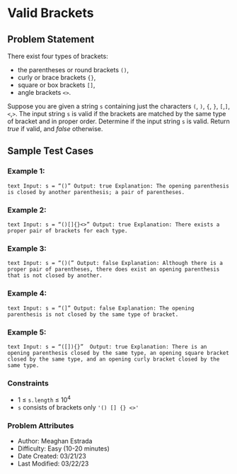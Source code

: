 # Valid Brackets

## Problem Statement

There exist four types of brackets:
- the parentheses or round brackets  `()`, 
- curly or brace brackets `{}`, 
- square or box brackets `[]`,  
- angle brackets `<>`.

Suppose you are given a string `s` containing just the characters `(`, `)`, `{`, `}`, `[`,`]`,`<`,`>`. The input string `s` is valid if the brackets are matched by the same type of bracket and in proper order. Determine if the input string `s` is valid. Return *true* if valid, and *false* otherwise.

## Sample Test Cases

### Example 1:

`text
Input: s = “()”
Output: true
Explanation: The opening parenthesis is closed by another parenthesis; a pair of parentheses.
`

### Example 2:

`text
Input: s = “()[]{}<>”
Output: true
Explanation: There exists a proper pair of brackets for each type.
`

### Example 3:

`text
Input: s = “()(”
Output: false
Explanation: Although there is a proper pair of parentheses, there does exist an opening parenthesis that is not closed by another.
`

### Example 4:

`text
Input: s = “(]”
Output: false
Explanation: The opening parenthesis is not closed by the same type of bracket.
`

### Example 5:

`text
Input: s = “([]){}” 
Output: true
Explanation: There is an opening parenthesis closed by the same type, an opening square bracket closed by the same type, and an opening curly bracket closed by the same type.
`

### Constraints

- 1 ≤ `s.length` ≤ 10<sup>4</sup> 
- `s` consists of brackets only `'() [] {} <>'`

### Problem Attributes

- Author: Meaghan Estrada
- Difficulty: Easy (10-20 minutes)
- Date Created: 03/21/23
- Last Modified: 03/22/23